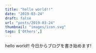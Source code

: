 ```yaml
---
title: "hello world!!"
date: "2019-03-24"
draft: false
url: "posts/2019-03-24"
thumbnail: "images/icon.svg"
tags: ['Others',]
---
```



hello world!!
今日からブログを書き始めます!
